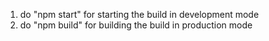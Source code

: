 1. do "npm start" for starting the build in development mode
2. do "npm build" for building the build in production mode
